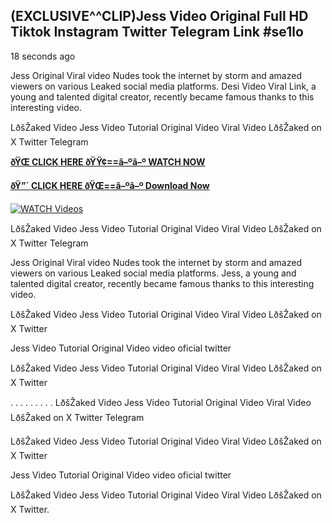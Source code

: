 ## (EXCLUSIVE^^CLIP)Jess Video Original Full HD Tiktok Instagram Twitter Telegram Link #se1lo

18 seconds ago

Jess Original Viral video Nudes took the internet by storm and amazed viewers on various Leaked social media platforms. Desi Video Viral Link, a young and talented digital creator, recently became famous thanks to this interesting video.

LðšŽaked Video Jess Video Tutorial Original Video Viral Video LðšŽaked on X Twitter Telegram

**[ðŸŒ CLICK HERE ðŸŸ¢==â–ºâ–º WATCH NOW](https://clips-mediaa.blogspot.com/2025/02/video-viral-download.html)**

**[ðŸ”´ CLICK HERE ðŸŒ==â–ºâ–º Download Now](https://clips-mediaa.blogspot.com/2025/02/video-viral-download.html)**

[![WATCH Videos](https://i.imgur.com/dJHk4Zq.gif)](https://clips-mediaa.blogspot.com/2025/02/video-viral-download.html)

LðšŽaked Video Jess Video Tutorial Original Video Viral Video LðšŽaked on X Twitter Telegram

Jess Original Viral video Nudes took the internet by storm and amazed viewers on various Leaked social media platforms. Jess, a young and talented digital creator, recently became famous thanks to this interesting video.

LðšŽaked Video Jess Video Tutorial Original Video Viral Video LðšŽaked on X Twitter

Jess Video Tutorial Original Video video oficial twitter

LðšŽaked Video Jess Video Tutorial Original Video Viral Video LðšŽaked on X Twitter

. . . . . . . . . LðšŽaked Video Jess Video Tutorial Original Video Viral Video LðšŽaked on X Twitter Telegram

LðšŽaked Video Jess Video Tutorial Original Video Viral Video LðšŽaked on X Twitter

Jess Video Tutorial Original Video video oficial twitter

LðšŽaked Video Jess Video Tutorial Original Video Viral Video LðšŽaked on X Twitter.